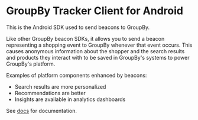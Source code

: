 # GroupBy Tracker Client for Android

This is the Android SDK used to send beacons to GroupBy.

Like other GroupBy beacon SDKs, it allows you to send a beacon representing a shopping event to GroupBy whenever that event occurs. This causes anonymous information about the shopper and the search results and products they interact with to be saved in GroupBy's systems to power GroupBy's platform.

Examples of platform components enhanced by beacons:

* Search results are more personalized
* Recommendations are better
* Insights are available in analytics dashboards

See [docs](docs/docs.md) for documentation.
